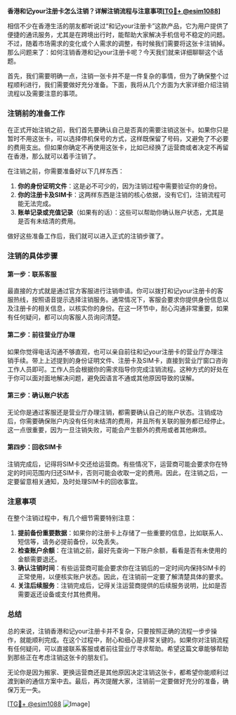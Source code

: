 **香港和记your注册卡怎么注销？详解注销流程与注意事项[[TG💪+ @esim1088](https://t.me/s/esim1088)]**

相信不少在香港生活的朋友都听说过“和记your注册卡”这款产品，它为用户提供了便捷的通讯服务，尤其是在跨境出行时，能帮助大家解决手机信号不稳定的问题。不过，随着市场需求的变化或个人需求的调整，有时候我们需要将这张卡注销掉。那么问题来了：如何注销香港和记your注册卡呢？今天我们就来详细聊聊这个话题。

首先，我们需要明确一点，注销一张卡并不是一件复杂的事情，但为了确保整个过程顺利进行，我们需要做好充分准备。下面，我将从几个方面为大家详细介绍注销流程以及需要注意的事项。

### 注销前的准备工作

在正式开始注销之前，我们首先要确认自己是否真的需要注销这张卡。如果你只是暂时不用这张卡，可以选择停机保号的方式，这样既保留了号码，又避免了不必要的费用支出。但如果你确定不再使用这张卡，比如已经换了运营商或者决定不再留在香港，那么就可以着手注销了。

在注销之前，你需要准备好以下几样东西：
1. **你的身份证明文件**：这是必不可少的，因为注销过程中需要验证你的身份。
2. **你的注册卡及SIM卡**：这两样东西是注销的核心依据，没有它们，注销流程可能无法完成。
3. **账单记录或充值记录**（如果有的话）：这些可以帮助你确认账户状态，尤其是是否有未结清的费用。

做好这些准备工作后，我们就可以进入正式的注销步骤了。

### 注销的具体步骤

#### 第一步：联系客服

最直接的方式就是通过官方客服进行注销申请。你可以拨打和记your注册卡的客服热线，按照语音提示选择注销服务。通常情况下，客服会要求你提供身份信息以及注册卡的相关信息，以核实你的身份。在这一环节中，耐心沟通非常重要，如果有任何疑问，都可以向客服人员询问清楚。

#### 第二步：前往营业厅办理

如果你觉得电话沟通不够直观，也可以亲自前往和记your注册卡的营业厅办理注销手续。带上上述提到的身份证明文件、注册卡及SIM卡，直接到营业厅窗口咨询工作人员即可。工作人员会根据你的需求指导你完成注销流程。这种方式的好处在于你可以面对面地解决问题，避免因语言不通或其他原因导致的误解。

#### 第三步：确认账户状态

无论你是通过客服还是营业厅办理注销，都需要确认自己的账户状态。注销成功后，你需要确保账户内没有任何未结清的费用，并且所有关联的服务都已经停止。这一点很重要，因为一旦注销失败，可能会产生额外的费用或者其他麻烦。

#### 第四步：回收SIM卡

注销完成后，记得将SIM卡交还给运营商。有些情况下，运营商可能会要求你在特定的时间范围内归还SIM卡，否则可能会收取一定的费用。因此，在注销之后，一定要留意相关通知，及时处理SIM卡的回收事宜。

### 注意事项

在整个注销过程中，有几个细节需要特别注意：

1. **提前备份重要数据**：如果你的注册卡上存储了一些重要的信息，比如联系人、短信等，请务必提前备份，以免丢失。
2. **检查账户余额**：在注销之前，最好先查询一下账户余额，看看是否有未使用的金额需要退还。
3. **确认注销时间**：有些运营商可能会要求你在注销后的一定时间内保持SIM卡的正常使用，以便核实账户状态。因此，在注销前一定要了解清楚具体的要求。
4. **关注后续服务**：注销完成后，记得关注运营商提供的后续服务说明，比如是否需要返还设备或支付其他费用。

### 总结

总的来说，注销香港和记your注册卡并不复杂，只要按照正确的流程一步步操作，就能顺利完成。在这个过程中，耐心和细心是非常关键的。如果你对注销流程有任何疑问，可以直接联系客服或者前往营业厅寻求帮助。希望这篇文章能够帮助到那些正在考虑注销这张卡的朋友们。

无论你是因为搬家、更换运营商还是其他原因决定注销这张卡，都希望你能顺利过渡到新的通信方案中去。最后，再次提醒大家，注销前一定要做好充分的准备，确保万无一失。

[[TG💪+ @esim1088](https://t.me/s/esim1088) ![Image](https://i.postimg.cc/4NQfJmqS/Snipaste-2025-05-13-00-14-12.png)]